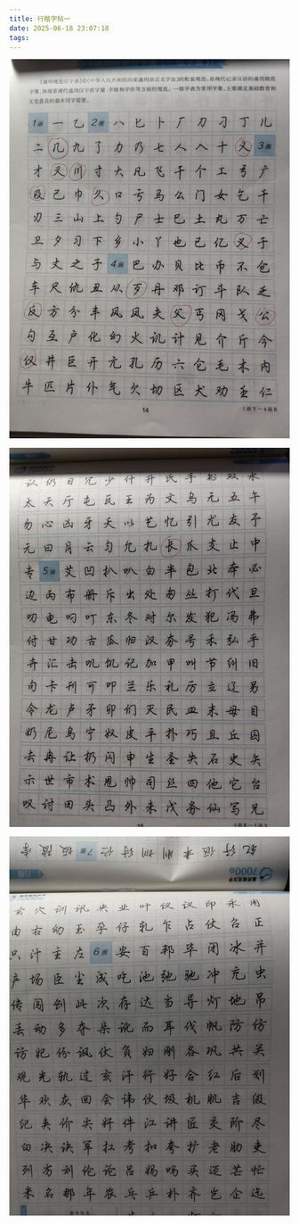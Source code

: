 ```yaml
---
title: 行楷字帖一
date: 2025-06-18 23:07:18
tags:
---
```


![5b44900ea35d07738da69e1d39c0267](行楷字帖一/5b44900ea35d07738da69e1d39c0267.jpg)

![9b4f3683f094a3e826bacc67028fcd9](行楷字帖一/9b4f3683f094a3e826bacc67028fcd9.jpg)

![725ceefe5b29e53b00550c36e82e883](行楷字帖一/725ceefe5b29e53b00550c36e82e883.jpg)
